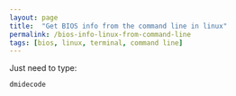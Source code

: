 ```yaml
---
layout: page
title:  "Get BIOS info from the command line in linux"
permalink: /bios-info-linux-from-command-line
tags: [bios, linux, terminal, command line]
---
```



Just need to type:
```shell
dmidecode
```

